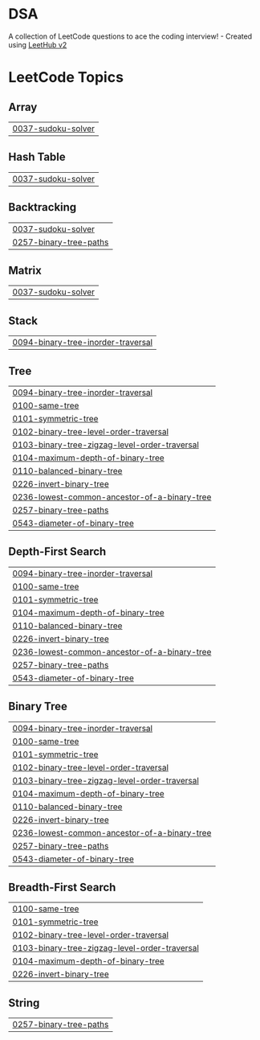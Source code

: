 # DSA
A collection of LeetCode questions to ace the coding interview! - Created using [LeetHub v2](https://github.com/arunbhardwaj/LeetHub-2.0)

<!---LeetCode Topics Start-->
# LeetCode Topics
## Array
|  |
| ------- |
| [0037-sudoku-solver](https://github.com/CodeMaverick07/LeetCode/tree/master/0037-sudoku-solver) |
## Hash Table
|  |
| ------- |
| [0037-sudoku-solver](https://github.com/CodeMaverick07/LeetCode/tree/master/0037-sudoku-solver) |
## Backtracking
|  |
| ------- |
| [0037-sudoku-solver](https://github.com/CodeMaverick07/LeetCode/tree/master/0037-sudoku-solver) |
| [0257-binary-tree-paths](https://github.com/CodeMaverick07/LeetCode/tree/master/0257-binary-tree-paths) |
## Matrix
|  |
| ------- |
| [0037-sudoku-solver](https://github.com/CodeMaverick07/LeetCode/tree/master/0037-sudoku-solver) |
## Stack
|  |
| ------- |
| [0094-binary-tree-inorder-traversal](https://github.com/CodeMaverick07/LeetCode/tree/master/0094-binary-tree-inorder-traversal) |
## Tree
|  |
| ------- |
| [0094-binary-tree-inorder-traversal](https://github.com/CodeMaverick07/LeetCode/tree/master/0094-binary-tree-inorder-traversal) |
| [0100-same-tree](https://github.com/CodeMaverick07/LeetCode/tree/master/0100-same-tree) |
| [0101-symmetric-tree](https://github.com/CodeMaverick07/LeetCode/tree/master/0101-symmetric-tree) |
| [0102-binary-tree-level-order-traversal](https://github.com/CodeMaverick07/LeetCode/tree/master/0102-binary-tree-level-order-traversal) |
| [0103-binary-tree-zigzag-level-order-traversal](https://github.com/CodeMaverick07/LeetCode/tree/master/0103-binary-tree-zigzag-level-order-traversal) |
| [0104-maximum-depth-of-binary-tree](https://github.com/CodeMaverick07/LeetCode/tree/master/0104-maximum-depth-of-binary-tree) |
| [0110-balanced-binary-tree](https://github.com/CodeMaverick07/LeetCode/tree/master/0110-balanced-binary-tree) |
| [0226-invert-binary-tree](https://github.com/CodeMaverick07/LeetCode/tree/master/0226-invert-binary-tree) |
| [0236-lowest-common-ancestor-of-a-binary-tree](https://github.com/CodeMaverick07/LeetCode/tree/master/0236-lowest-common-ancestor-of-a-binary-tree) |
| [0257-binary-tree-paths](https://github.com/CodeMaverick07/LeetCode/tree/master/0257-binary-tree-paths) |
| [0543-diameter-of-binary-tree](https://github.com/CodeMaverick07/LeetCode/tree/master/0543-diameter-of-binary-tree) |
## Depth-First Search
|  |
| ------- |
| [0094-binary-tree-inorder-traversal](https://github.com/CodeMaverick07/LeetCode/tree/master/0094-binary-tree-inorder-traversal) |
| [0100-same-tree](https://github.com/CodeMaverick07/LeetCode/tree/master/0100-same-tree) |
| [0101-symmetric-tree](https://github.com/CodeMaverick07/LeetCode/tree/master/0101-symmetric-tree) |
| [0104-maximum-depth-of-binary-tree](https://github.com/CodeMaverick07/LeetCode/tree/master/0104-maximum-depth-of-binary-tree) |
| [0110-balanced-binary-tree](https://github.com/CodeMaverick07/LeetCode/tree/master/0110-balanced-binary-tree) |
| [0226-invert-binary-tree](https://github.com/CodeMaverick07/LeetCode/tree/master/0226-invert-binary-tree) |
| [0236-lowest-common-ancestor-of-a-binary-tree](https://github.com/CodeMaverick07/LeetCode/tree/master/0236-lowest-common-ancestor-of-a-binary-tree) |
| [0257-binary-tree-paths](https://github.com/CodeMaverick07/LeetCode/tree/master/0257-binary-tree-paths) |
| [0543-diameter-of-binary-tree](https://github.com/CodeMaverick07/LeetCode/tree/master/0543-diameter-of-binary-tree) |
## Binary Tree
|  |
| ------- |
| [0094-binary-tree-inorder-traversal](https://github.com/CodeMaverick07/LeetCode/tree/master/0094-binary-tree-inorder-traversal) |
| [0100-same-tree](https://github.com/CodeMaverick07/LeetCode/tree/master/0100-same-tree) |
| [0101-symmetric-tree](https://github.com/CodeMaverick07/LeetCode/tree/master/0101-symmetric-tree) |
| [0102-binary-tree-level-order-traversal](https://github.com/CodeMaverick07/LeetCode/tree/master/0102-binary-tree-level-order-traversal) |
| [0103-binary-tree-zigzag-level-order-traversal](https://github.com/CodeMaverick07/LeetCode/tree/master/0103-binary-tree-zigzag-level-order-traversal) |
| [0104-maximum-depth-of-binary-tree](https://github.com/CodeMaverick07/LeetCode/tree/master/0104-maximum-depth-of-binary-tree) |
| [0110-balanced-binary-tree](https://github.com/CodeMaverick07/LeetCode/tree/master/0110-balanced-binary-tree) |
| [0226-invert-binary-tree](https://github.com/CodeMaverick07/LeetCode/tree/master/0226-invert-binary-tree) |
| [0236-lowest-common-ancestor-of-a-binary-tree](https://github.com/CodeMaverick07/LeetCode/tree/master/0236-lowest-common-ancestor-of-a-binary-tree) |
| [0257-binary-tree-paths](https://github.com/CodeMaverick07/LeetCode/tree/master/0257-binary-tree-paths) |
| [0543-diameter-of-binary-tree](https://github.com/CodeMaverick07/LeetCode/tree/master/0543-diameter-of-binary-tree) |
## Breadth-First Search
|  |
| ------- |
| [0100-same-tree](https://github.com/CodeMaverick07/LeetCode/tree/master/0100-same-tree) |
| [0101-symmetric-tree](https://github.com/CodeMaverick07/LeetCode/tree/master/0101-symmetric-tree) |
| [0102-binary-tree-level-order-traversal](https://github.com/CodeMaverick07/LeetCode/tree/master/0102-binary-tree-level-order-traversal) |
| [0103-binary-tree-zigzag-level-order-traversal](https://github.com/CodeMaverick07/LeetCode/tree/master/0103-binary-tree-zigzag-level-order-traversal) |
| [0104-maximum-depth-of-binary-tree](https://github.com/CodeMaverick07/LeetCode/tree/master/0104-maximum-depth-of-binary-tree) |
| [0226-invert-binary-tree](https://github.com/CodeMaverick07/LeetCode/tree/master/0226-invert-binary-tree) |
## String
|  |
| ------- |
| [0257-binary-tree-paths](https://github.com/CodeMaverick07/LeetCode/tree/master/0257-binary-tree-paths) |
<!---LeetCode Topics End-->